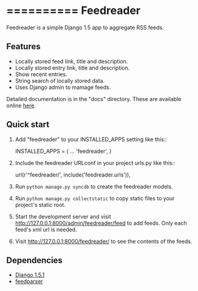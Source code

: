 ==========
Feedreader
==========

Feedreader is a simple Django 1.5 app to aggregate RSS feeds.

Features
--------

* Locally stored feed link, title and description.
* Locally stored entry link, title and description.
* Show recent entries.
* String search of locally stored data.
* Uses Django admin to mamage feeds.

Detailed documentation is in the "docs" directory.
These are available online 
[here](http://ahernp.com/static/doc/django-feedreader/).

Quick start
-----------

1. Add "feedreader" to your INSTALLED_APPS setting like this::

      INSTALLED_APPS = (
          ...
          'feedreader',
      )

2. Include the feedreader URLconf in your project urls.py like this::

      url(r'^feedreader/', include('feedreader.urls')),

3. Run `python manage.py syncdb` to create the feedreader models.

4. Run `python manage.py collectstatic` to copy static files to your 
   project's static root.

5. Start the development server and visit 
   http://127.0.0.1:8000/admin/feedreader/feed to add feeds. 
   Only each feed's xml url is needed.

6. Visit http://127.0.0.1:8000/feedreader/ to see the contents of the feeds.

Dependencies
------------

* [Django 1.5.1](https://pypi.python.org/pypi/Django/1.5.1)
* [feedparser](https://pypi.python.org/pypi/feedparser)
